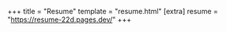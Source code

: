 +++
title = "Resume"
template = "resume.html"
[extra]
resume = "https://resume-22d.pages.dev/"
+++


